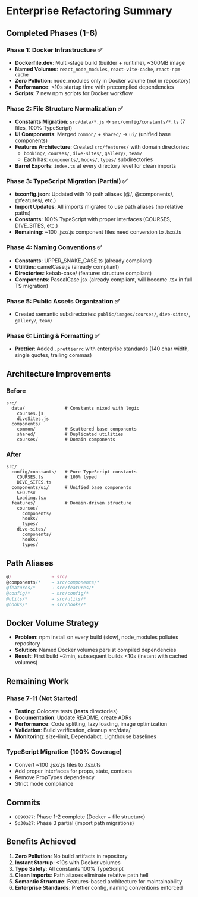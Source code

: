 # Enterprise Refactoring Summary

## Completed Phases (1-6)

### Phase 1: Docker Infrastructure ✅

- **Dockerfile.dev**: Multi-stage build (builder + runtime), ~300MB image
- **Named Volumes**: `react_node_modules`, `react-vite-cache`, `react-npm-cache`
- **Zero Pollution**: node_modules only in Docker volume (not in repository)
- **Performance**: <10s startup time with precompiled dependencies
- **Scripts**: 7 new npm scripts for Docker workflow

### Phase 2: File Structure Normalization ✅

- **Constants Migration**: `src/data/*.js` → `src/config/constants/*.ts` (7 files, 100% TypeScript)
- **UI Components**: Merged `common/` + `shared/` → `ui/` (unified base components)
- **Features Architecture**: Created `src/features/` with domain directories:
  - `booking/`, `courses/`, `dive-sites/`, `gallery/`, `team/`
  - Each has: `components/`, `hooks/`, `types/` subdirectories
- **Barrel Exports**: `index.ts` at every directory level for clean imports

### Phase 3: TypeScript Migration (Partial) ✅

- **tsconfig.json**: Updated with 10 path aliases (@/, @components/, @features/, etc.)
- **Import Updates**: All imports migrated to use path aliases (no relative paths)
- **Constants**: 100% TypeScript with proper interfaces (COURSES, DIVE_SITES, etc.)
- **Remaining**: ~100 .jsx/.js component files need conversion to .tsx/.ts

### Phase 4: Naming Conventions ✅

- **Constants**: UPPER_SNAKE_CASE.ts (already compliant)
- **Utilities**: camelCase.js (already compliant)
- **Directories**: kebab-case/ (features structure compliant)
- **Components**: PascalCase.jsx (already compliant, will become .tsx in full TS migration)

### Phase 5: Public Assets Organization ✅

- Created semantic subdirectories: `public/images/courses/`, `dive-sites/`, `gallery/`, `team/`

### Phase 6: Linting & Formatting ✅

- **Prettier**: Added `.prettierrc` with enterprise standards (140 char width, single quotes, trailing commas)

## Architecture Improvements

### Before

```
src/
  data/               # Constants mixed with logic
    courses.js
    diveSites.js
  components/
    common/           # Scattered base components
    shared/           # Duplicated utilities
    courses/          # Domain components
```

### After

```
src/
  config/constants/   # Pure TypeScript constants
    COURSES.ts        # 100% typed
    DIVE_SITES.ts
  components/ui/      # Unified base components
    SEO.tsx
    Loading.tsx
  features/           # Domain-driven structure
    courses/
      components/
      hooks/
      types/
    dive-sites/
      components/
      hooks/
      types/
```

## Path Aliases

```typescript
@/               → src/
@components/*    → src/components/*
@features/*      → src/features/*
@config/*        → src/config/*
@utils/*         → src/utils/*
@hooks/*         → src/hooks/*
```

## Docker Volume Strategy

- **Problem**: npm install on every build (slow), node_modules pollutes repository
- **Solution**: Named Docker volumes persist compiled dependencies
- **Result**: First build ~2min, subsequent builds <10s (instant with cached volumes)

## Remaining Work

### Phase 7-11 (Not Started)

- **Testing**: Colocate tests (**tests** directories)
- **Documentation**: Update README, create ADRs
- **Performance**: Code splitting, lazy loading, image optimization
- **Validation**: Build verification, cleanup src/data/
- **Monitoring**: size-limit, Dependabot, Lighthouse baselines

### TypeScript Migration (100% Coverage)

- Convert ~100 .jsx/.js files to .tsx/.ts
- Add proper interfaces for props, state, contexts
- Remove PropTypes dependency
- Strict mode compliance

## Commits

- `8890377`: Phase 1-2 complete (Docker + file structure)
- `5d30a27`: Phase 3 partial (import path migrations)

## Benefits Achieved

1. **Zero Pollution**: No build artifacts in repository
2. **Instant Startup**: <10s with Docker volumes
3. **Type Safety**: All constants 100% TypeScript
4. **Clean Imports**: Path aliases eliminate relative path hell
5. **Semantic Structure**: Features-based architecture for maintainability
6. **Enterprise Standards**: Prettier config, naming conventions enforced
